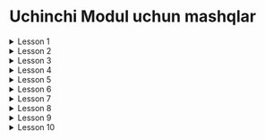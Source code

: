 # Uchinchi Modul uchun mashqlar

<details>
<summary>Lesson 1</summary>
<ul>
<details>
<summary>1.Topshiriq - Oson</summary>

* Name, owner, releaseDate fieldlaridan iborat ProgrammingLanguage classini yarating.
* null qiymatlar ham berib classdan object oling va ekranga chop eting
* Null qiymatini olish jarayonida yuzaga keladigan NullPointerExceptioni catching qiling (tuting)

</details>
</ul>
<ul>
<details>
<summary>2.Topshiriq - Qiyin</summary>

* int[]array=new int[10];
* 10 ta elemnti bor massiv yarating va qiymatlar bilan to'ldiring
* user 1 dan 10 gacha son kiritsin va kirilgan son boyicha massivdagi sonni ekranga chiqaring
* agar user kiritgan son 0 dan kichik yoki 10 dan katta bo'ladigan bo'lsa NoFoundNumberException exceptionini tashlang
* NoFoundNumberException exception classini o'zingiz yarating

</details>
</ul>
<ul>
<details>
<summary>3.Topshiriq - Juda Qiyin</summary>

* Qavat, Rangi, RoomCount va PersonName fieldlardan iborat Home classini yarating
* Class dan object olyapganda fieldlarning qiymati bo'lmasa har bir field uchun o'ziga xos exception oting
* qavat 0 dak kichik bo'lsa -> QavatCantBeLessThanZeroException
* rangi null yoki "" bo'sh bo'ladigan bo'lsa -> RangCantBeBlankException
* roomCount 10 dan kichik bo'lsa -> RoomCountCantBeLessThanTenException
* PersonName null yoki "" bo'sh bo'lsa -> PersonNameCantBeBlankException

</details>
</ul>
</details>
<details>
<summary>Lesson 2</summary>
<ul>
<details>
<summary>1.Topshiriq - Oson</summary>

* Genericdan foydalanib method yozing. Methodga faqat Comparable interfacedan
  voris olgan class kirib kelsin. Method int turini qaytarsin va 2 ta generic tuiridagi
  qiymatlar kirib kelsin. Method ichida 2 la elementni compareTo() methodi orqali solishtirib qiymat qaytaring

</details>
</ul>
<ul>
<details>
<summary>2.Topshiriq - Qiyin</summary>

* Animal, Cat, Dog, Horse, Sheep classlarini yarating
* Hamma hayvonlar Animal classidan extend olsin
* Genericdan foydalanib AnimalHouse classini yarating,
* Ichida Generic fieldi va generic setter,getter methodlari bo'lsin
* AnimalHouse classiga faqat Animaldan extend olgan classlar kirib kelsin

</details>
</ul>
<ul>
<details>
<summary>3.Topshiriq - Juda Qiyin</summary>

* Genericdan foydalanib ArrayListni sodda versiyasini yozing
* Unda add(element),remove(index),get(index),size(),clear(),isEmpty() methodlari bo'lsin
* Va yaratilgan sodda ArrayList ni hamma methodlarini ishlatib qiymatlarini ekranga chop eting

</details>
</ul>
</details>
<details>
<summary>Lesson 3</summary>
<ul>
<details>
<summary>1.Topshiriq - Oson</summary>

* sonlarni saqlovchi uzunligi 30 bo'lgan list yarating. va 100 gacha bo'lgan random sonlar
  bilan to'ldiring. Indexdan foydalangan holda listni qiymatlarini chizing
  Listning sizegacha bo'lgan random son orqali osha indexdagi elementni olib tashlansin
  va qayta chizing elementlarni

</details>
</ul>
<ul>
<details>
<summary>2.Topshiriq - Qiyin</summary>

* Ismlar listini yarating 20 tacha ismlar qoshing dublikat ismlarni ham bo'lsin.
* dublikat ismlarni listdan o'chirib tashlang
* Itirator method orqali list elementlarini ekranga chiqaring

</details>
</ul>
<ul>
<details>
<summary>3.Topshiriq - Juda Qiyin</summary>

* Book classini yarating uni ichida book larni saqlovchi list1 va list2 listlarini yarating
  list1 ni 10 book objectni bilan toldiring. list2 ni esa random son orqali list1dan tanlab olingan
  5 ta element ni bering.
* Ikkala listni ham ekranga chizing
* list1 dan list2 da bor elementlarni ochirib tashlang
* Qaytadan 2la listni ham qayta ekranga chiqaring

</details>
</ul>

</details>
<details>
<summary>Lesson 4</summary>

<ul>
<details>
<summary>1.Topshiriq - Oson</summary>

* Ikkita LinkedList dan foydalanib list yarting. Birinchi listga 10 tacha,
  ikkinchisiga 5 tacha ism bilan to'diring.
* birinchi listdagi elementlarni ikkinchi listga qoshing 15 ta element bo'ladi jami.
* Ikkinchi listning firinchisiga va oxirgisiga o'z ismingizni qo'shing
* Iterator orqali elementlarni chop eting

</details>
</ul>

* 3 - darsdagi ArrayList bilan qilingan tasklarni LinkedList bilan qiling

</details>
<details>
<summary>Lesson 5</summary>
<ul>
<details>
<summary>1.Topshiriq - Oson</summary>

* a dan z gacha bo'lgan harflarni saqlovchi set yarating
  forEach orqali ekranga chop eting

</details>
</ul>
<ul>
<details>
<summary>2.Topshiriq - Oson</summary>

* 1 dan 10 gacha sonlarni TreeSetga saqlang va ekranga chiqaring

</details>
</ul>
<ul>
<details>
<summary>3.Topshiriq - Juda Qiyin</summary>

* Name, Phone fieldlaridan iborat User classini yarating.
  Comparator orqali name ba phone boyicha sortlagan holda TreeSetda saqlang
* Set elementlarini ekranga chizing

</details>
</ul>

</details>
<details>
<summary>Lesson 6</summary>
<ul>
<details>
<summary>1.Topshiriq - Oson</summary>

* 10 ta natural sondan iborat queue yarating
* elementlarni ekranga chop eting
* birinchi sonni ochirib oxirga 100 snoni qoshing
* elementlarni ekranga chop eting

</details>
</ul>
<ul>
<details>
<summary>1.Topshiriq - Oson</summary>

* Name,Phone fieldlaridan iborat User larni saqlovchi PriorityQueue yaraqting
* elementlarini ekranga chiqaring
* peek() methodingi natijaini
* poll() methodini natijasini chiqaring
* elementlarini ekranga chiqaring

</details>
</ul>
</details>
<details>
<summary>Lesson 7</summary>
<ul>
<details>
<summary>1.Topshiriq - Qiyin</summary>

* Name, color, model fiieldlardan iborat Car clasini yarating
* Car classini va price ni saqlovchi map yarating
* map elementlari ekranga chizilsin
* berilgan price chegari bo'yicha yani berilgan pricedan kichik bo'lgan mashinalar malumotlari price bilan ekranga
  chiqaradigan method ham yozing

</details>
</ul>
<ul>
<details>
<summary>2.Topshiriq - Juda Qiyin</summary>

* Uy raqamini va shu uyda yashaydigan Userlar listini saqlovchi map yarating
* User classi name, phone, Role Enum fieldlaridan iborat
* Role Enum classi -> GRANDPA, GRANDMA, FATHER, MOTHER ,CHILD qiymatlardan iborat
* Mapni elementlarini "uy raqami va u uyda yashovchi odamlar" ko'rinishida ekranga chiqaring

</details>
</ul>
<ul>
<details>
<summary>3.Topshiriq - Juda Qiyin</summary>

* Lug'at yaratish
* Uzbekcha so'z va uning bir nechta englishcha tarjimalarini saqlaydigan list dan map yarating
* Uzbekcha so'z -> uning tarjimalari ko'rinishida elementlarni ekranga chizing
* Consoldan uzbekcha so'z kiritilgandan map dan o'shani topib tarjimalarini yozadigan yoki
  englishcha so'z kiritilganda uzbekcha tarjimasini ekranga chiqaradigan method yozing.

</details>
</ul>
</details>
<details>
<summary>Lesson 8</summary>
<ul>
<details>
<summary>1.Topshiriq - Oson</summary>

* Name, color, model fiieldlardan iborat Car clasini yarating
* Car dan iborat list ham yarating
* Iterator orqali ekranga chizing
* ListIterator orqali ekranga chizing

</details>
</ul>
<ul>
<details>
<summary>2.Topshiriq - Qiyin</summary>

* User classi name, phone, Role Enum fieldlaridan iborat
* Role Enum classi -> FATHER, MOTHER ,CHILD qiymatlardan iborat
* 2 ta list yarating shallowCopies and deepCopies degan
* shallowCopies ni user clasining shallow copy lari bilan to'ldiring
* deepCopies ni user clasining deep copy lari bilan to'ldiring
* ListIterator dan foydanalib 2 tomonlama aylanib elementlarni ekranga chizing

</details>
</ul>
<ul>
<details>
<summary>3.Topshiriq - Juda Qiyin</summary>

* Lug'at yaratish
* Uzbekcha so'z va uning bir nechta englishcha tarjimalarini saqlaydigan list dan map yarating
* Uzbekcha so'z -> uning tarjimalari ko'rinishida elementlarni ekranga chizing
* Consoldan uzbekcha so'z kiritilgandan map dan o'shani topib tarjimalarini yozadigan yoki
  englishcha so'z kiritilganda uzbekcha tarjimasini ekranga chiqaradigan method yozing.

</details>
</ul>
</details>
<details>
<summary>Lesson 9</summary>
<ul>
<details>
<summary>1.Topshiriq - Oson</summary>

* Ismlardan iborat uzunligi yigirma bo'lgan massiv yarating
* Uni Collection listiga o'giring va shuffle qiling
* listni soritng qilib optionalga orab bervoring
* optional bo'sh bo'lmasa optionaldan listni olib list elementlarini chop eting

</details>
</ul>
<ul>
<details>
<summary>2.Topshiriq - Qiyin</summary>

* SOLID ning har bir prinsibiga to'gri keladigan struktura misol sifatida yozing

</details>
</ul>
</details>
<details>
<summary>Lesson 10</summary>


</details>
